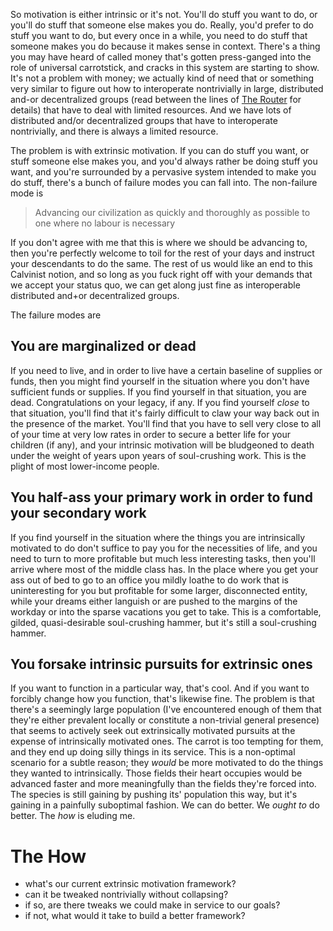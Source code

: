 So motivation is either intrinsic or it's not. You'll do stuff you want to do, or you'll do stuff that someone else makes you do. Really, you'd prefer to do stuff you want to do, but every once in a while, you need to do stuff that someone makes you do because it makes sense in context. There's a thing you may have heard of called money that's gotten press-ganged into the role of universal carrotstick, and cracks in this system are starting to show. It's not a problem with money; we actually kind of need that or something very similar to figure out how to interoperate nontrivially in large, distributed and-or decentralized groups (read between the lines of [The Router](TODO) for details) that have to deal with limited resources. And we have lots of distributed and/or decentralized groups that have to interoperate nontrivially, and there is always a limited resource.

The problem is with extrinsic motivation. If you can do stuff you want, or stuff someone else makes you, and you'd always rather be doing stuff you want, and you're surrounded by a pervasive system intended to make you do stuff, there's a bunch of failure modes you can fall into. The non-failure mode is

> Advancing our civilization as quickly and thoroughly as possible to one where no labour is necessary

If you don't agree with me that this is where we should be advancing to, then you're perfectly welcome to toil for the rest of your days and instruct your descendants to do the same. The rest of us would like an end to this Calvinist notion, and so long as you fuck right off with your demands that we accept your status quo, we can get along just fine as interoperable distributed and+or decentralized groups.

The failure modes are

## You are marginalized or dead

If you need to live, and in order to live have a certain baseline of supplies or funds, then you might find yourself in the situation where you don't have sufficient funds or supplies. If you find yourself in that situation, you are dead. Congratulations on your legacy, if any. If you find yourself _close_ to that situation, you'll find that it's fairly difficult to claw your way back out in the presence of the market. You'll find that you have to sell very close to all of your time at very low rates in order to secure a better life for your children (if any), and your intrinsic motivation will be bludgeoned to death under the weight of years upon years of soul-crushing work. This is the plight of most lower-income people.

## You half-ass your primary work in order to fund your secondary work

If you find yourself in the situation where the things you are intrinsically motivated to do don't suffice to pay you for the necessities of life, and you need to turn to more profitable but much less interesting tasks, then you'll arrive where most of the middle class has. In the place where you get your ass out of bed to go to an office you mildly loathe to do work that is uninteresting for you but profitable for some larger, disconnected entity, while your dreams either languish or are pushed to the margins of the workday or into the sparse vacations you get to take. This is a comfortable, gilded, quasi-desirable soul-crushing hammer, but it's still a soul-crushing hammer.

## You forsake intrinsic pursuits for extrinsic ones

If you want to function in a particular way, that's cool. And if you want to forcibly change how you function, that's likewise fine. The problem is that there's a seemingly large population (I've encountered enough of them that they're either prevalent locally or constitute a non-trivial general presence) that seems to actively seek out extrinsically motivated pursuits at the expense of intrinsically motivated ones. The carrot is too tempting for them, and they end up doing silly things in its service. This is a non-optimal scenario for a subtle reason; they _would_ be more motivated to do the things they wanted to intrinsically. Those fields their heart occupies would be advanced faster and more meaningfully than the fields they're forced into. The species is still gaining by pushing its' population this way, but it's gaining in a painfully suboptimal fashion. We can do better. We _ought to_ do better. The _how_ is eluding me.

# The How

- what's our current extrinsic motivation framework?
- can it be tweaked nontrivially without collapsing?
- if so, are there tweaks we could make in service to our goals?
- if not, what would it take to build a better framework?
